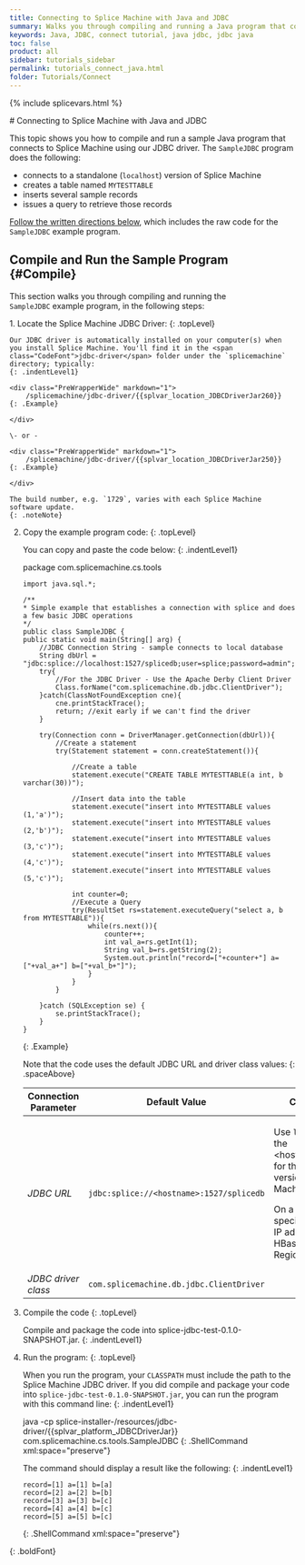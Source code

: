 ```yaml
---
title: Connecting to Splice Machine with Java and JDBC
summary: Walks you through compiling and running a Java program that connects to your Splice Machine database via our JDBC driver.&#xA;
keywords: Java, JDBC, connect tutorial, java jdbc, jdbc java
toc: false
product: all
sidebar: tutorials_sidebar
permalink: tutorials_connect_java.html
folder: Tutorials/Connect
---
```

{% include splicevars.html %} <section>
<div class="TopicContent" data-swiftype-index="true" markdown="1">
# Connecting to Splice Machine with Java and JDBC

This topic shows you how to compile and run a sample Java program that
connects to Splice Machine using our JDBC driver. The
`SampleJDBC` program does the following:

* connects to a standalone (`localhost`) version of Splice Machine
* creates a table named `MYTESTTABLE`
* inserts several sample records
* issues a query to retrieve those records

[Follow the written directions below](#Compile), which includes the raw
code for the `SampleJDBC` example program.

## Compile and Run the Sample Program   {#Compile}

This section walks you through compiling and running the
`SampleJDBC` example program, in the following steps:

<div class="opsStepsList" markdown="1">
1.  Locate the Splice Machine JDBC Driver:
    {: .topLevel}
    
    Our JDBC driver is automatically installed on your computer(s) when
    you install Splice Machine. You'll find it in the <span
    class="CodeFont">jdbc-driver</span> folder under the `splicemachine`
    directory; typically:
    {: .indentLevel1}
    
    <div class="PreWrapperWide" markdown="1">
        /splicemachine/jdbc-driver/{{splvar_location_JDBCDriverJar260}}
    {: .Example}
    
    </div>
    
    \- or -
    
    <div class="PreWrapperWide" markdown="1">
        /splicemachine/jdbc-driver/{{splvar_location_JDBCDriverJar250}}
    {: .Example}
    
    </div>
    
    The build number, e.g. `1729`, varies with each Splice Machine
    software update.
    {: .noteNote}

2.  Copy the example program code:
    {: .topLevel}
    
    You can copy and paste the code below:
    {: .indentLevel1}
    
    <div class="preWrapperWide" markdown="1">
        package com.splicemachine.cs.tools
        
        import java.sql.*;
        
        /**
        * Simple example that establishes a connection with splice and does a few basic JDBC operations
        */
        public class SampleJDBC {
        public static void main(String[] arg) {
        	//JDBC Connection String - sample connects to local database
        	String dbUrl = "jdbc:splice://localhost:1527/splicedb;user=splice;password=admin";
        	try{
        		//For the JDBC Driver - Use the Apache Derby Client Driver
        		Class.forName("com.splicemachine.db.jdbc.ClientDriver");
        	}catch(ClassNotFoundException cne){
        		cne.printStackTrace();
        		return; //exit early if we can't find the driver
        	}
        
        	try(Connection conn = DriverManager.getConnection(dbUrl)){
        		//Create a statement
        		try(Statement statement = conn.createStatement()){
        
        			//Create a table
        			statement.execute("CREATE TABLE MYTESTTABLE(a int, b varchar(30))");
        
        			//Insert data into the table
        			statement.execute("insert into MYTESTTABLE values (1,'a')");
        			statement.execute("insert into MYTESTTABLE values (2,'b')");
        			statement.execute("insert into MYTESTTABLE values (3,'c')");
        			statement.execute("insert into MYTESTTABLE values (4,'c')");
        			statement.execute("insert into MYTESTTABLE values (5,'c')");
        
        			int counter=0;
        			//Execute a Query
        			try(ResultSet rs=statement.executeQuery("select a, b from MYTESTTABLE")){
        				while(rs.next()){
        					counter++;
        					int val_a=rs.getInt(1);
        					String val_b=rs.getString(2);
        					System.out.println("record=["+counter+"] a=["+val_a+"] b=["+val_b+"]");
        				}
        			}
        		}
        
        	}catch (SQLException se) {
        		se.printStackTrace();
        	}
        }
    {: .Example}
    
    </div>
    
    Note that the code uses the default JDBC URL and driver class
    values:
    {: .spaceAbove}
    
    <table summary="Table of default Splice Machine connection parameters.">
                                <col />
                                <col />
                                <col />
                                <thead>
                                    <tr>
                                        <th>Connection Parameter</th>
                                        <th>Default Value</th>
                                        <th>Comments</th>
                                    </tr>
                                </thead>
                                <tbody>
                                    <tr>
                                        <td><em>JDBC URL</em></td>
                                        <td><code>jdbc:splice://<span class="Highlighted">&lt;hostname&gt;</span>:1527/splicedb</code></td>
                                        <td>
                                            <p class="noSpaceAbove">Use <code>localhost</code> as the <span class="HighlightedCode">&lt;hostname&gt;</span> value for the standalone version of Splice Machine.</p>
                                            <p>On a cluster, specify the IP address of an HBase RegionServer.</p>
                                        </td>
                                    </tr>
                                    <tr>
                                        <td><em>JDBC driver class</em></td>
                                        <td><code>com.splicemachine.db.jdbc.ClientDriver</code></td>
                                        <td> </td>
                                    </tr>
                                </tbody>
                            </table>

3.  Compile the code
    {: .topLevel}
    
    Compile and package the code into <span
    class="ShellCommand">splice-jdbc-test-0.1.0-SNAPSHOT.jar</span>.
    {: .indentLevel1}

4.  Run the program:
    {: .topLevel}
    
    When you run the program, your `CLASSPATH` must include the path to
    the Splice Machine JDBC driver. If you did compile and package your
    code into `splice-jdbc-test-0.1.0-SNAPSHOT.jar`, you can run the
    program with this command line:
    {: .indentLevel1}
    
    <div class="preWrapperWide" markdown="1">
        java -cp splice-installer-<platformVersion>/resources/jdbc-driver/{{splvar_platform_JDBCDriverJar}} com.splicemachine.cs.tools.SampleJDBC   
    {: .ShellCommand xml:space="preserve"}
    
    </div>
    
    The command should display a result like the following:
    {: .indentLevel1}
    
    <div class="preWrapperWide" markdown="1">
        
        record=[1] a=[1] b=[a]
        record=[2] a=[2] b=[b]
        record=[3] a=[3] b=[c]
        record=[4] a=[4] b=[c]
        record=[5] a=[5] b=[c]
    {: .ShellCommand xml:space="preserve"}
    
    </div>
{: .boldFont}

</div>
</div>
</section>

